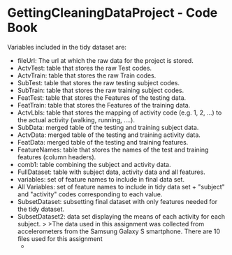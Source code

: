# GettingCleaningDataProject - Code Book

Variables included in the tidy dataset are: <ul>
<li>fileUrl: The url at which the raw data for the project is stored.
<li>ActvTest: table that stores the raw Test codes.
<li>ActvTrain: table that stores the raw Train codes.
<li>SubTest: table that stores the raw testing subject codes.
<li>SubTrain: table that stores the raw training subject codes.
<li>FeatTest: table that stores the Features of the testing data.
<li>FeatTrain: table that stores the Features of the training data.
<li>ActvLbls: table that stores the mapping of activity code (e.g. 1, 2, ...) to the actual activity (walking, running, ....).
<li>SubData: merged table of the testing and training subject data.
<li>ActvData: merged table of the testing and training activity data.
<li>FeatData: merged table of the testing and training features.
<li>FeatureNames: table that stores the names of the test and training features (column headers).
<li>comb1: table combining the subject and activity data.
<li>FullDataset: table with subject data, activity data and all features.
<li>variables: set of feature names to include in final data set.
<li>All Variables: set of feature names to include in tidy data set + "subject" and "activity" codes corresponding to each value.
<li>SubsetDataset: subsetting final dataset with only features needed for the tidy dataset.
<li>SubsetDataset2: data set displaying the means of each activity for each subject.
>
>The data used in this assignment was collected from accelerometers from the Samsung Galaxy S smartphone. There are 10 files used for this assignment <ul>
<li>



